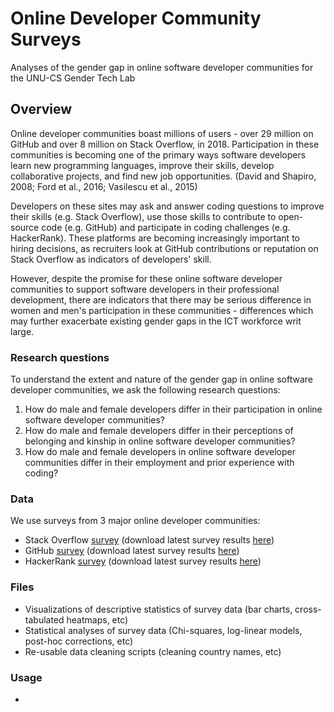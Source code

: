 # Online Developer Community Surveys 
Analyses of the gender gap in online software developer communities for the UNU-CS Gender Tech Lab


## Overview

Online developer communities boast millions of users - over 29 million on GitHub and over 8 million on Stack Overflow, in 2018. Participation in these communities is becoming one of the primary ways software developers learn new programming languages, improve their skills, develop collaborative projects, and find new job opportunities. (David and Shapiro, 2008; Ford et al., 2016; Vasilescu et al., 2015)  

Developers on these sites may ask and answer coding questions to improve their skills (e.g. Stack Overflow), use those skills to contribute to open-source code (e.g. GitHub) and participate in coding challenges (e.g. HackerRank). These platforms are becoming increasingly important to hiring decisions, as recruiters look at GitHub contributions or reputation on Stack Overflow as indicators of developers' skill.

However, despite the promise for these online software developer communities to support software developers in their professional development, there are indicators that there may be serious difference in women and men's participation in these communities - differences which may further exacerbate existing gender gaps in the ICT workforce writ large.


### Research questions

To understand the extent and nature of the gender gap in online software developer communities, we ask the following research questions:

1. How do male and female developers differ in their participation in online software developer communities?
2. How do male and female developers differ in their perceptions of belonging and kinship in online software developer communities?
3. How do male and female developers in online software developer communities differ in their employment and prior experience with coding?


### Data
We use surveys from 3 major online developer communities:

- Stack Overflow [survey](https://insights.stackoverflow.com/survey/2018/) (download latest survey results [here](https://drive.google.com/uc?export=download&id=1_9On2-nsBQIw3JiY43sWbrF8EjrqrR4U))
- GitHub [survey](http://opensourcesurvey.org/2017/) (download latest survey results [here](https://github.com/github/open-source-survey/releases/download/v1.0/data_for_public_release.zip))
- HackerRank [survey](https://www.kaggle.com/hackerrank/developer-survey-2018/home) (download latest survey results [here](https://www.kaggle.com/hackerrank/developer-survey-2018/))

### Files

- Visualizations of descriptive statistics of survey data (bar charts, cross-tabulated heatmaps, etc)
- Statistical analyses of survey data (Chi-squares, log-linear models, post-hoc corrections, etc)
- Re-usable data cleaning scripts (cleaning country names, etc)

### Usage

-